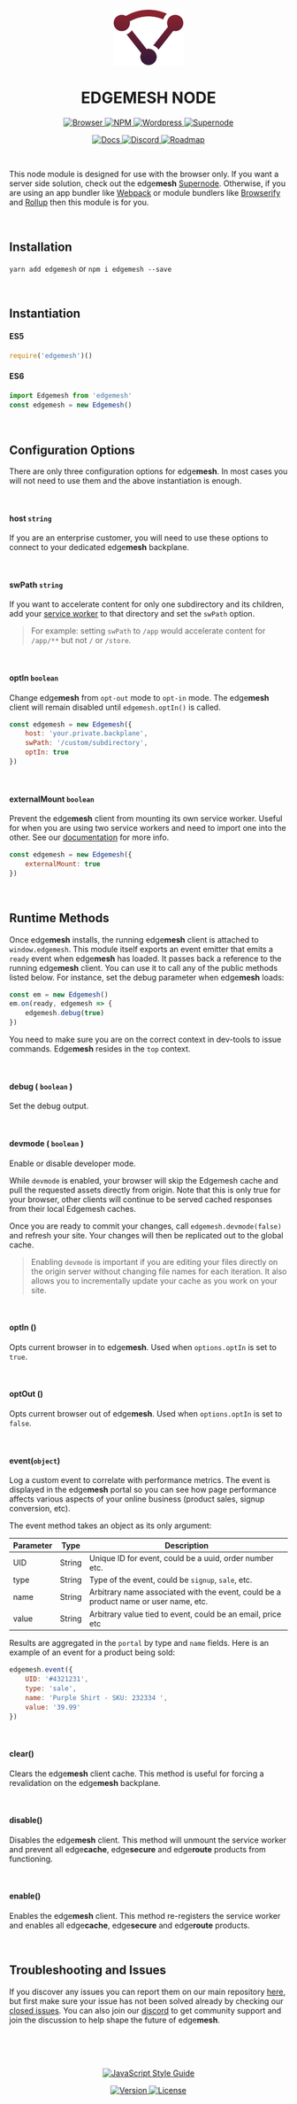 <p align="center"><img height="100" src="../assets/logo.svg" /></p>
<h1 align="center">EDGEMESH NODE</h1>

<p align="center">
  <a href="https://github.com/edgemesh/edgemesh/blob/master/docs/browser.md">
    <img src="https://img.shields.io/badge/%20-browser-7E57C2.svg?&longCache=true&style=for-the-badge" alt="Browser" />
  </a>
  <a href="https://npmjs.org/package/edgemesh">
    <img src="https://img.shields.io/badge/%20-npm-CB3837.svg?&longCache=true&style=for-the-badge" alt="NPM" />
  </a>
  <a href="https://github.com/edgemesh/edgemesh/blob/master/docs/wordpress.md">
    <img src="https://img.shields.io/badge/%20-wordpress-21759B.svg?&longCache=true&style=for-the-badge" alt="Wordpress" />
  </a>
  <a href="https://github.com/edgemesh/edgemesh/blob/master/docs/supernode.md">
    <img src="https://img.shields.io/badge/%20-supernode-yellow.svg?&longCache=true&style=for-the-badge" alt="Supernode" />
  </a>
</p>

<p align="center">
  <a href="https://edgemesh.com/docs">
    <img src="https://img.shields.io/badge/%20-docs-orange.svg?&longCache=true&style=for-the-badge" alt="Docs" />
  </a>
  <a href="https://discord.gg/K5ACGha">
    <img src="https://img.shields.io/badge/%20-discord-7289DA.svg?&longCache=true&style=for-the-badge" alt="Discord" />
  </a>
  <a href="https://github.com/orgs/edgemesh/projects/8">
    <img src="https://img.shields.io/badge/%20-roadmap-green.svg?&longCache=true&style=for-the-badge" alt="Roadmap" />
  </a>
</p>

<br />

This node module is designed for use with the browser only.  If you want a server side solution, check out the edge**mesh** [Supernode](https://github.com/edgemesh/edgemesh/blob/master/docs/supernode.md). Otherwise, if you are using an app bundler like [Webpack](https://webpack.js.org) or module bundlers like [Browserify](http://browserify.org/) and [Rollup](https://rollupjs.org/) then this module is for you.  

<br />

## Installation

`yarn add edgemesh` or `npm i edgemesh --save`

<br />

## Instantiation

#### ES5

```javascript
require('edgemesh')()
```

#### ES6

```javascript
import Edgemesh from 'edgemesh'
const edgemesh = new Edgemesh()
```

<br />

## Configuration Options

There are only three configuration options for edge**mesh**.  In most cases you will not need to use them and the above instantiation is enough.  

<br />

#### host `string`

If you are an enterprise customer, you will need to use these options to connect to your dedicated edge**mesh** backplane.

<br />

#### swPath `string`

If you want to accelerate content for only one subdirectory and its children, add your [service worker]() to that directory and set the `swPath` option.  

> For example: setting `swPath` to `/app` would accelerate content for `/app/**` but not `/` or `/store`.

<br />

#### optIn `boolean`

Change edge**mesh** from `opt-out` mode to `opt-in` mode.  The edge**mesh** client will remain disabled until `edgemesh.optIn()` is called.

```javascript
const edgemesh = new Edgemesh({
    host: 'your.private.backplane',
    swPath: '/custom/subdirectory',
    optIn: true
})
```

<br />

#### externalMount `boolean`

Prevent the edge**mesh** client from mounting its own service worker.  Useful for when you are using two service workers and need to import one into the other. See our [documentation](https://edgemesh.com/docs/getting-started/custom-sw) for more info.

```javascript
const edgemesh = new Edgemesh({
    externalMount: true
})
```

<br />

## Runtime Methods

Once edge**mesh** installs, the running edge**mesh** client is attached to `window.edgemesh`.  This module itself exports an event emitter that emits a `ready` event when edge**mesh** has loaded.  It passes back a reference to the running edge**mesh** client.  You can use it to call any of the public methods listed below.  For instance, set the debug parameter when edge**mesh** loads:

```javascript
const em = new Edgemesh()
em.on(ready, edgemesh => {
    edgemesh.debug(true)
})
```

You need to make sure you are on the correct context in dev-tools to issue commands.  Edge**mesh** resides in the `top` context.

<br />

#### debug ( `boolean` )

Set the debug output.

<br />

#### devmode ( `boolean` )

Enable or disable developer mode.

While `devmode` is enabled, your browser will skip the Edgemesh cache and pull the requested assets directly from origin.  Note that this is only true for your browser, other clients will continue to be served cached responses from their local Edgemesh caches.

Once you are ready to commit your changes, call `edgemesh.devmode(false)` and refresh your site. Your changes will then be replicated out to the global cache.

> Enabling `devmode` is important if you are editing your files directly on the origin server without changing file names for each iteration.  It also allows you to incrementally update your cache as you work on your site.

<br />

#### optIn ()

Opts current browser in to edge**mesh**. Used when `options.optIn` is set to `true`.

<br />

#### optOut ()

Opts current browser out of edge**mesh**. Used when `options.optIn` is set to `false`.

<br />

#### event(`object`)

Log a custom event to correlate with performance metrics.  The event is displayed in the edge**mesh** portal so you can see how page performance affects various aspects of your online business (product sales, signup conversion, etc).

The event method takes an object as its only argument:

| Parameter | Type   | Description                                                  |
| --------- | ------ | ------------------------------------------------------------ |
| UID       | String | Unique ID for event, could be a uuid, order number etc.      |
| type      | String | Type of the event, could be `signup`, `sale`, etc.           |
| name      | String | Arbitrary name associated with the event, could be a product name or user name, etc. |
| value     | String | Arbitrary value tied to event, could be an email, price etc  |

Results are aggregated in the `portal` by type and `name` fields. Here is an example of an event for a product being sold:

```javascript
edgemesh.event({
    UID: '#4321231',
    type: 'sale',
    name: 'Purple Shirt - SKU: 232334 ',
    value: '39.99'
})
```

<br />

#### clear()

Clears the edge**mesh** client cache. This method is useful for forcing a revalidation on the edge**mesh** backplane.

<br />

#### disable()

Disables the edge**mesh** client.  This method will unmount the service worker and prevent all edge**cache**, edge**secure** and edge**route** products from functioning.

<br />

#### enable()

Enables the edge**mesh** client.  This method re-registers the service worker and enables all edge**cache**, edge**secure** and edge**route** products.

<br />

## Troubleshooting and Issues

If you discover any issues you can report them on our main repository [here](https://github.com/edgemesh/edgemesh/issues/new?template=edge-bug-report.md), but first make sure your issue has not been solved already by checking our [closed issues](https://github.com/edgemesh/edgemesh/issues?utf8=%E2%9C%93&q=is%3Aissue+is%3Aclosed).  You can also join our [discord](https://discord.gg/K5ACGha) to get community support and join the discussion to help shape the future of edge**mesh**.

<br />
<br />
<br />

<p align="center">
  <a href="https://github.com/standard/standard">
    <img src="https://cdn.rawgit.com/standard/standard/master/badge.svg" alt="JavaScript Style Guide" />
  </a>
</p>
<p align="center">
  <a href="https://github.com/edgemesh/edgemesh/releases">
    <img src="https://img.shields.io/github/release/edgemesh/edgemesh.svg?&longCache=true&style=for-the-badge" alt="Version" />
  </a>
  <a href="LICENSE.md">
    <img src="https://img.shields.io/badge/license-mpl--2.0-orange.svg?&longCache=true&style=for-the-badge" alt="License" />
  </a>
</p>
